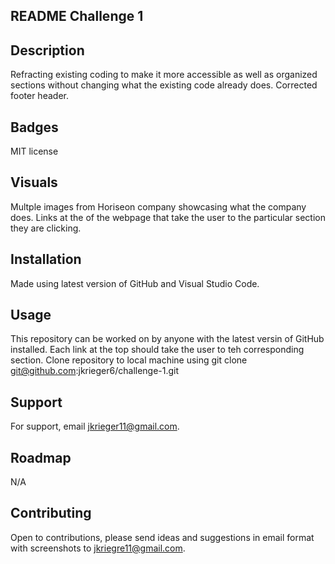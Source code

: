 ## README Challenge 1

## Description
Refracting existing coding to make it more accessible as well as organized sections without changing what the existing code already does. Corrected footer header.
## Badges
MIT license

## Visuals
Multple images from Horiseon company showcasing what the company does. Links at the of the webpage that take the user to the particular section they are clicking.

## Installation
Made using latest version of GitHub and Visual Studio Code.

## Usage
This repository can be worked on by anyone with the latest versin of GitHub installed. Each link at the top should take the user to teh corresponding section. Clone repository to local machine using git clone git@github.com:jkrieger6/challenge-1.git  

## Support
For support, email jkrieger11@gmail.com.

## Roadmap
N/A

## Contributing
Open to contributions, please send ideas and suggestions in email format with screenshots to jkriegre11@gmail.com.